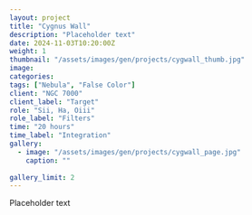 ```yaml
---
layout: project
title: "Cygnus Wall"
description: "Placeholder text"
date: 2024-11-03T10:20:00Z
weight: 1
thumbnail: "/assets/images/gen/projects/cygwall_thumb.jpg"
image: 
categories: 
tags: ["Nebula", "False Color"]
client: "NGC 7000"
client_label: "Target"
role: "Sii, Ha, Oiii"
role_label: "Filters"
time: "20 hours"
time_label: "Integration"
gallery:
  - image: "/assets/images/gen/projects/cygwall_page.jpg"
    caption: ""
  
gallery_limit: 2
---
```


Placeholder text